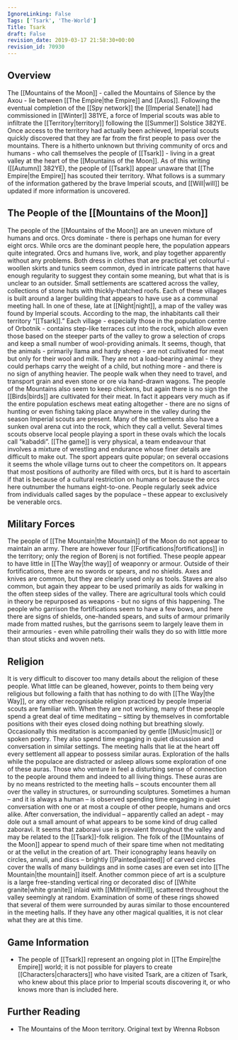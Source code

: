 ```yaml
---
IgnoreLinking: False
Tags: ['Tsark', 'The-World']
Title: Tsark
draft: False
revision_date: 2019-03-17 21:58:30+00:00
revision_id: 70930
---
```


## Overview
The [[Mountains of the Moon]] - called the Mountains of Silence by the Axou - lie between [[The Empire|the Empire]] and [[Axos]]. Following the eventual completion of the [[Spy network]] the [[Imperial Senate]] had commissioned in [[Winter]] 381YE, a force of Imperial scouts was able to infiltrate the [[Territory|territory]] following the [[Summer]] Solstice 382YE. Once access to the territory had actually been achieved, Imperial scouts quickly discovered that they are far from the first people to pass over the mountains. There is a hitherto unknown but thriving community of orcs and humans - who call themselves the people of [[Tsark]] - living in a great valley at the heart of the [[Mountains of the Moon]].
As of this writing ([[Autumn]] 382YE), the people of [[Tsark]] appear unaware that [[The Empire|the Empire]] has scouted their territory. What follows is a summary of the information gathered by the brave Imperial scouts, and [[Will|will]] be updated if more information is uncovered.
## The People of the [[Mountains of the Moon]]
The people of the [[Mountains of the Moon]] are an uneven mixture of humans and orcs. Orcs dominate - there is perhaps one human for every eight orcs. While orcs are the dominant people here, the population appears quite integrated. Orcs and humans live, work, and play together apparently without any problems. Both dress in clothes that are practical yet colourful - woollen skirts and tunics seem common, dyed in intricate patterns that have enough regularity to suggest they contain some meaning, but what that is is unclear to an outsider. 
Small settlements are scattered across the valley, collections of stone huts with thickly-thatched roofs. Each of these villages is built around a larger building that appears to have use as a communal meeting hall. In one of these, late at [[Night|night]], a map of the valley was found by Imperial scouts. According to the map, the inhabitants call their territory “[[Tsark]].” 
Each village - especially those in the population centre of Orbotnik - contains step-like terraces cut into the rock, which allow even those based on the steeper parts of the valley to grow a selection of crops and keep a small number of wool-providing animals. It seems, though, that the animals - primarily llama and hardy sheep - are not cultivated for meat but only for their wool and milk. They are not a load-bearing animal - they could perhaps carry the weight of a child, but nothing more - and there is no sign of anything heavier. The people walk when they need to travel, and transport grain and even stone or ore via hand-drawn wagons. The people of the Mountains also seem to keep chickens, but again there is no sign the [[Birds|birds]] are cultivated for their meat. In fact it appears very much as if the entire population eschews meat eating altogether - there are no signs of hunting or even fishing taking place anywhere in the valley during the season Imperial scouts are present. 
Many of the settlements also have a sunken oval arena cut into the rock, which they call a vellut. Several times scouts observe local people playing a sport in these ovals which the locals call "kabaddi”. [[The game]] is very physical, a team endeavour that involves a mixture of wrestling and endurance whose finer details are difficult to make out. The sport appears quite popular; on several occasions it seems the whole village turns out to cheer the competitors on. 
It appears that most positions of authority are filled with orcs, but it is hard to ascertain if that is because of a cultural restriction on humans or because the orcs here outnumber the humans eight-to-one. People regularly seek advice from individuals called sages by the populace – these appear to exclusively be venerable orcs.
## Military Forces
The people of [[The Mountain|the Mountain]] of the Moon do not appear to maintain an army. There are however four [[Fortifications|fortifications]] in the territory; only the region of Borenj is not fortified. 
These people appear to have little in [[The Way|the way]] of weaponry or armour. Outside of their fortifications, there are no swords or spears, and no shields. Axes and knives are common, but they are clearly used only as tools. Staves are also common, but again they appear to be used primarily as aids for walking in the often steep sides of the valley. There are agricultural tools which could in theory be repurposed as weapons - but no signs of this happening. The people who garrison the fortifications seem to have a few bows, and here there are signs of shields, one-handed spears, and suits of armour primarily made from matted rushes, but the garrisons seem to largely leave them in their armouries - even while patrolling their walls they do so with little more than stout sticks and woven nets. 
## Religion
It is very difficult to discover too many details about the religion of these people. What little can be gleaned, however, points to them being very religious but following a faith that has nothing to do with [[The Way|the Way]], or any other recognisable religion practiced by people Imperial scouts are familiar with.
When they are not working, many of these people spend a great deal of time meditating – sitting by themselves in comfortable positions with their eyes closed doing nothing but breathing slowly. Occasionally this meditation is accompanied by gentle [[Music|music]] or spoken poetry. They also spend time engaging in quiet discussion and conversation in similar settings.
The meeting halls that lie at the heart off every settlement all appear to possess similar auras. Exploration of the halls while the populace are distracted or asleep allows some exploration of one of these auras. Those who venture in feel a disturbing sense of connection to the people around them and indeed to all living things. These auras are by no means restricted to the meeting halls – scouts encounter them all over the valley in structures, or surrounding sculptures.
Sometimes a human – and it is always a human – is observed spending time engaging in quiet conversation with one or at most a couple of other people, humans and orcs alike. After conversation, the individual – apparently called an adept - may dole out a small amount of what appears to be some kind of drug called zaboravi. It seems that zaboravi use is prevalent throughout the valley and may be related to the [[Tsark]]-folk religion.
The folk of the [[Mountains of the Moon]] appear to spend much of their spare time when not meditating or at the vellut in the creation of art. Their iconography leans heavily on circles, annuli, and discs – brightly [[Painted|painted]] of carved circles cover the walls of many buildings and in some cases are even set into [[The Mountain|the mountain]] itself. 
Another common piece of art is a sculpture is a large free-standing vertical ring or decorated disc of [[White granite|white granite]] inlaid with [[Mithril|mithril]], scattered throughout the valley  seemingly at random. Examination of some of these rings showed that several of them were surrounded by auras similar to those encountered in the meeting halls. If they have any other magical qualities, it is not clear what they are at this time.
## Game Information
* The people of [[Tsark]] represent an ongoing plot in [[The Empire|the Empire]] world; it is not possible for players to create [[Characters|characters]] who have visited Tsark, are a citizen of Tsark, who knew about this place prior to Imperial scouts discovering it, or who knows more than is included here.
## Further Reading
* The Mountains of the Moon territory.
Original text by Wrenna Robson
